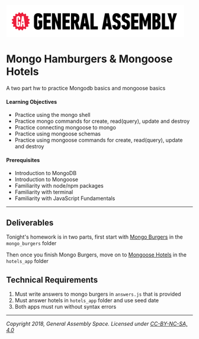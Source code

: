 [![General Assembly Logo](/ga_cog.png)](https://generalassemb.ly)

# Mongo Hamburgers & Mongoose Hotels

A two part hw to practice Mongodb basics and mongoose basics

#### Learning Objectives

- Practice using the mongo shell
- Practice mongo commands for create, read(query), update and destroy
- Practice connecting mongoose to mongo
- Practice using mongoose schemas
- Practice using mongoose commands for create, read(query),  update and destroy

#### Prerequisites

- Introduction to MongoDB
- Introduction to Mongoose
- Familiarity with node/npm packages
- Familiarity with terminal
- Familiarity with JavaScript Fundamentals

---

## Deliverables

Tonight's homework is in two parts, first start with [Mongo Burgers](mongo_burgers/README.md) in the `mongo_burgers` folder

Then once you finish Mongo Burgers, move on to [Mongoose Hotels](hotels_app/README.md) in the `hotels_app` folder


## Technical Requirements
1. Must write answers to mongo burgers in `answers.js` that is provided
2. Must answer hotels in `hotels_app` folder and use seed date
3. Both apps must run without syntax errors

---

*Copyright 2018, General Assembly Space. Licensed under [CC-BY-NC-SA, 4.0](https://creativecommons.org/licenses/by-nc-sa/4.0/)*
